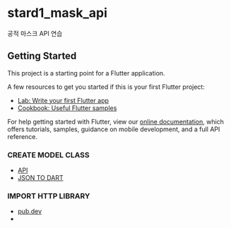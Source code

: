 # stard1_mask_api

공적 마스크 API 연습

## Getting Started

This project is a starting point for a Flutter application.

A few resources to get you started if this is your first Flutter project:

- [Lab: Write your first Flutter app](https://flutter.dev/docs/get-started/codelab)
- [Cookbook: Useful Flutter samples](https://flutter.dev/docs/cookbook)

For help getting started with Flutter, view our
[online documentation](https://flutter.dev/docs), which offers tutorials,
samples, guidance on mobile development, and a full API reference.

### CREATE MODEL CLASS
- [API](https://gist.githubusercontent.com/junsuk5/bb7485d5f70974deee920b8f0cd1e2f0/raw/063f64d9b343120c2cb01a6555cf9b38761b1d94/sample.json)
- [JSON TO DART](https://javiercbk.github.io/json_to_dart/)

### IMPORT HTTP LIBRARY
- [pub.dev](https://pub.dev/packages/http)
- 
